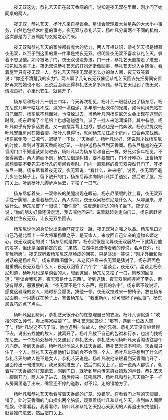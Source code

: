 　　夜无双这边，恭礼艺天正在敲天香阁的门，说知道夜无双在里面，刚才问了她同桌的两人。

　　夜无双，恭礼艺天，杨叶凡来自星谈会。星谈会管理着木兰星系的大大小小事务，自然也包括木叶星的事务。夜无双与恭礼艺天，杨叶凡分属两个不同的机构，这次都是为了五周期的玄姬之心而来。

　　夜无双和恭礼艺天的家族都有庞大的势力，两人互相认识，恭礼艺天很是倾慕夜无双，以至于到这里的第一件事是找夜无双。很明显夜无双不喜欢恭礼艺天，躲着不想见他。如今被堵了门，夜无双也没办法，门一开，恭礼艺天直接走了进去，把包袱放桌子上。夜无双说恭礼艺天的打扮还挺像回事，恭礼艺天说入乡随俗。看着屋里只有夜无双一人，恭礼艺天问夜无双是怎么办的单人间，夜无双笑着说：“你还不清楚我的实力”。两人聊了几句夜无双催促恭礼艺天回去先把房间安置好再来找她也不迟，还说后面事还得恭礼艺天多多照顾。恭礼艺天见到了夜无双，情况良好，心里也安生，就离开了。

　　杨东尼和杨叶凡一别三四年，今天再次相见，杨叶凡一眼就认出了杨东尼。杨东尼这几年干啥啥不成，混的一塌糊涂，多年前一起吹牛的兄弟，如今风风光站在自己面前，杨东尼不想面对，也没躲过去。当杨叶凡问杨东尼怎么会出现在这里的时候，杨东尼编了个组织上也想碰碰运气，派了一批人来沧澜溪径，其中有他。杨叶凡似乎有好多话要说，又一直摆弄背上包袱，想必也是一路奔波。杨东尼提议杨叶凡安置房间在接着聊，杨叶凡觉得行，就问杨东尼住那个房间，过会再来找他。杨东尼倒吸一口凉气，迟疑了一下说：“天香阁”。杨叶凡说好，还说刚才找杨东尼的时候，看到过写着天香阁的灯笼，一路护送杨东尼到天香阁。杨东尼尴尬的在天香阁门口不知道该如何进去，杨叶凡以为杨东尼和自己一样，好兄弟多年相见，不舍得离去。两人道而不别，杨东尼很是纠结，要不要敲门，门不开咋办。正当杨东尼想着要不要先去杨叶凡的房间看看时。门内一直观察的夜无双突然开门了，吓杨东尼一跳。杨东尼看着夜无双，夜无双说：“看什么，进来吧”。说罢，夜无双回退几步坐在椅子上，留下敞开的门，杨东尼再次向杨叶凡挥手道别，然后进了屋，把门关上。听到杨叶凡脚步声远去，才松了一口气。

　　杨东尼低着头，一双修长的美腿出现在眼前，杨东尼缓缓的往上看，夜无双双手挽于胸前，正看着杨东尼，两人对视，夜无双问杨东尼是什么人，从哪里来，来做什么。杨东尼瞥了一眼说：“要你管”，说着走到旁边的椅子坐下。夜无双说：“你的朋友好像还没走远，我去喊他回来”。说着就起身走向门口，杨东尼赶紧起身拦住夜无双，让夜无双坐回去。

　　杨东尼说他的身份说出来会吓夜无双一跳，夜无双对之嗤之以鼻。杨东尼口述自己乃是北留上一任大将军杨策之子，是天命人，来收回自己父亲的遗物玄姬之心。夜无双淡定的说：“杨东尼就是你”。杨东尼很是诧异夜无双居然一下就猜到他的名字，但还是强装镇定的说：“果然，江湖中还流传着我的传说，名声在外，也非我所愿”。夜无双听着杨东尼这厚脸皮的回答，只是淡淡一笑说：“刚才外面和你对话的是杨叶凡”。杨东尼瞬间僵住，从这反应看来夜无双是猜对了。杨东尼面色凝重质问夜无双是什么人，夜无双回答了六个字：“星谈会，夜无双”。星谈会杨东尼知道，杨叶凡也是星谈会的人，想到这里，杨东尼又松了一口，懒散的回复道：“星谈会我知道，夜无双是什么东西”。听到这话，夜无双瞬间握紧了拳头，但没有爆发，恶狠狠的说：“夜无双不是什么东西，是我的名字”。杨东尼不敢说话，感觉这暴躁的女人，随时都会爆发，揍他一顿。夜无双拉过来一把椅子，放在杨东尼面前，一只脚踩在椅子上，警告杨东尼：“我重新问，你可想好了再回答”。杨东尼乖巧的点了点头。

　　杨叶凡回到房间，恭礼艺天很开心的在整理自己的衣服。杨叶凡调侃道：“收拾的这么帅气，看上哪家姑娘了”。恭礼艺天回答说：“那有，遇到一位故人罢了”。杨叶凡说这不巧了吗，他也遇到一位故人，他的兄弟。恭礼艺天没有继续聊下去，说出去找他的故人，就离开了。杨叶凡放下自己的包袱和行李，也出门找杨东尼去。一个拐角处杨叶凡又遇到了恭礼艺天，恭礼艺天问杨叶凡天香阁该往那个方向走。听到天香阁，杨叶凡说他故人也住天香阁。恭礼艺天说不可能，天香阁只住了一个人。恭礼艺天在想他们认识的会不会同一个人，杨叶凡似乎想到了什么问恭礼艺天的故人是不是女人。恭礼艺天说是。杨叶凡说他亲眼看到天香阁门开了，里面传出一句进来吧，我兄弟就进去了，然后门就关上了。这一说两人都慌了，朝着写了天香阁的灯笼跑去，刚到门口，就听到屋内传来男女嬉戏的声音，恭礼艺天一脚踹开门，两人冲了进去。随后传来一阵吼骂声，杨叶凡和恭礼艺天像孙子一样从房间里退了出来，嘴里还不停的道歉，对不起，走的错地方了。

　　杨叶凡和恭礼艺天看看写着天香阁的灯笼，没错呀。在看看门上写的天润阁，错了。此时天香阁的门口探出两个脑袋，观察着杨叶凡和恭礼艺天，直到四人面面相觑，你看看我，我看看你。杨叶凡和恭礼艺天担心天润阁的人再追出来找他们，赶紧推门进去，然后把门关上。
